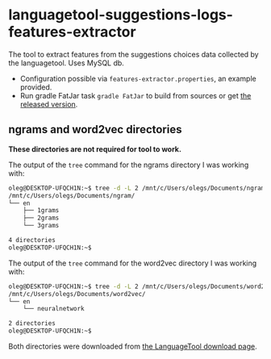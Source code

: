 # languagetool-suggestions-logs-features-extractor
The tool to extract features from the suggestions choices data collected by the languagetool. Uses MySQL db.

* Configuration possible via `features-extractor.properties`, an example provided.
* Run gradle FatJar task `gradle FatJar` to build from sources or get [the released version](https://github.com/oserikov/languagetool-suggestions-logs-features-extractor/releases/tag/1.8). 

## ngrams and word2vec directories

**These directories are not required for tool to work.**

The output of the `tree` command for the ngrams directory I was working with:
```bash
oleg@DESKTOP-UFQCH1N:~$ tree -d -L 2 /mnt/c/Users/olegs/Documents/ngram/
/mnt/c/Users/olegs/Documents/ngram/
└── en
    ├── 1grams
    ├── 2grams
    └── 3grams

4 directories
oleg@DESKTOP-UFQCH1N:~$
```

The output of the `tree` command for the word2vec directory I was working with:
```bash
oleg@DESKTOP-UFQCH1N:~$ tree -d -L 2 /mnt/c/Users/olegs/Documents/word2vec/
/mnt/c/Users/olegs/Documents/word2vec/
└── en
    └── neuralnetwork

2 directories
oleg@DESKTOP-UFQCH1N:~$
```
Both directories were downloaded from [the LanguageTool download page](https://languagetool.org/download/).